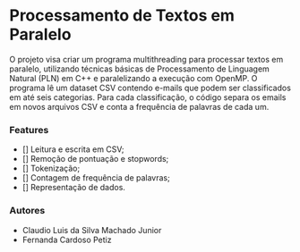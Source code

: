 #  Processamento de Textos em Paralelo

 O projeto visa criar um programa multithreading para processar textos em paralelo, utilizando técnicas básicas de Processamento de Linguagem Natural (PLN) em C++ e paralelizando a execução com OpenMP. O programa lê um dataset CSV contendo e-mails que podem ser classificados em até seis categorias. Para cada classificação, o código separa os emails em novos arquivos CSV e conta a frequência de palavras de cada um. 

 ### Features

- [] Leitura e escrita em CSV;
- [] Remoção de pontuação e stopwords;
- [] Tokenização;
- [] Contagem de frequência de palavras;
- [] Representação de dados.

 ### Autores

 - Claudio Luis da Silva Machado Junior
 - Fernanda Cardoso Petiz